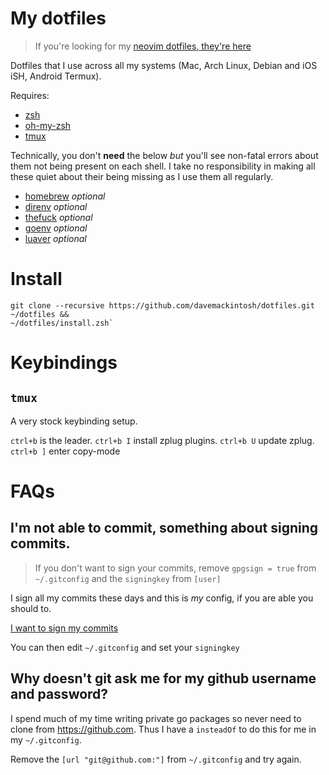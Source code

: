 # My dotfiles

> If you're looking for my [neovim dotfiles, they're here](https://github.com/davemackintosh/nvim)

Dotfiles that I use across all my systems (Mac, Arch Linux, Debian and iOS iSH, Android Termux).

Requires:

* [zsh](https://zsh.sourceforge.io)
* [oh-my-zsh](https://ohmyz.sh/#install)
* [tmux](https://github.com/tmux/tmux)

Technically, you don't __need__ the below *but* you'll see non-fatal errors about them not being present on each shell. I take no responsibility in making all these quiet about their being missing as I use them all regularly.

* [homebrew](https://brew.sh) _optional_
* [direnv](https://direnv.net) _optional_
* [thefuck](https://pypi.org/project/thefuck/) _optional_
* [goenv](https://github.com/syndbg/goenv) _optional_
* [luaver](https://dhavalkapil.com/luaver/) _optional_

# Install

```
git clone --recursive https://github.com/davemackintosh/dotfiles.git ~/dotfiles &&
~/dotfiles/install.zsh`
```

# Keybindings

## `tmux`

A very stock keybinding setup.

`ctrl+b` is the leader.
`ctrl+b I` install zplug plugins.
`ctrl+b U` update zplug.
`ctrl+b ]` enter copy-mode

# FAQs

## I'm not able to commit, something about signing commits.

> If you don't want to sign your commits, remove `gpgsign = true` from `~/.gitconfig` and the `signingkey` from `[user]`

I sign all my commits these days and this is _my_ config, if you are able you should to.

[I want to sign my commits](https://docs.github.com/en/authentication/managing-commit-signature-verification/signing-commits)

You can then edit `~/.gitconfig` and set your `signingkey`

## Why doesn't git ask me for my github username and password?

I spend much of my time writing private go packages so never need to clone from https://github.com. Thus I have a `insteadOf` to do this for me in my `~/.gitconfig`.

Remove the `[url "git@github.com:"]` from `~/.gitconfig` and try again.
